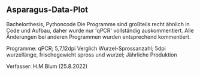 ## Asparagus-Data-Plot
Bachelorthesis, Pythoncode
Die Programme sind großteils recht ähnlich in Code und Aufbau, daher wurde nur 'qPCR' vollständig auskommentiert.
Alle Änderungen bei anderen Programmen wurden entsprechend kommentiert.


Programme:
qPCR;
5,7,12dpi Verglich Wurzel-Sprossanzahl;
5dpi wurzellänge, frischegewicht spross und wurzel;
Jährliche Produktion

Verfasser: H.M.Blum (25.8.2022) 